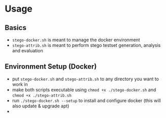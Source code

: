 # Usage
## Basics
- `stego-docker.sh` is meant to manage the docker environment
- `stego-attrib.sh` is meant to perform stego testset generation, analysis and evaluation
## Environment Setup (Docker)
- put `stego-docker.sh` and `stego-attrib.sh` to any directory you want to work in
- make both scripts executable using `chmod +x ./stego-docker.sh` and `chmod +x ./stego-attrib.sh`
- run `./stego-docker.sh --setup` to install and configure docker (this will also update & upgrade apt)
- 
